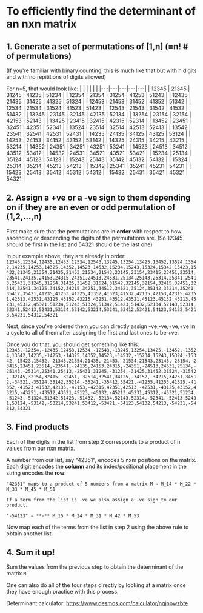 # To efficiently find the determinant of an nxn matrix

## 1. Generate a set of permutations of [1,n] (=n! # of permutations)
(If you're familiar with binary counting, this is much like that but with n digits and with no repititions of digits allowed)

For n=5, that would look like:
|   |   |   |   |   |
|---|---|---|---|---|
| 12345 | 21345 | 31245 | 41235 | 51234 |
| 12354 | 21354 | 31254 | 41253 | 51243 |
| 12435 | 21435 | 31425 | 41325 | 51324 |
| 12453 | 21453 | 31452 | 41352 | 51342 |
| 12534 | 21534 | 31524 | 41523 | 51423 |
| 12543 | 21543 | 31542 | 41532 | 51432 |
| 13245 | 23145 | 32145 | 42135 | 52134 |
| 13254 | 23154 | 32154 | 42153 | 52143 |
| 13425 | 23415 | 32415 | 42315 | 52314 |
| 13452 | 23451 | 32451 | 42351 | 52341 |
| 13524 | 23514 | 32514 | 42513 | 52413 |
| 13542 | 23541 | 32541 | 42531 | 52431 |
| 14235 | 24135 | 34125 | 43125 | 53124 |
| 14253 | 24153 | 34152 | 43152 | 53142 |
| 14325 | 24315 | 34215 | 43215 | 53214 |
| 14352 | 24351 | 34251 | 43251 | 53241 |
| 14523 | 24513 | 34512 | 43512 | 53412 |
| 14532 | 24531 | 34521 | 43521 | 53421 |
| 15234 | 25134 | 35124 | 45123 | 54123 |
| 15243 | 25143 | 35142 | 45132 | 54132 |
| 15324 | 25314 | 35214 | 45213 | 54213 |
| 15342 | 25341 | 35241 | 45231 | 54231 |
| 15423 | 25413 | 35412 | 45312 | 54312 |
| 15432 | 25431 | 35421 | 45321 | 54321 |

## 2. Assign a +ve or a -ve sign to them depending on if they are an even or odd permutation of (1,2,...,n)
First make sure that the permutations are in **order** with respect to how ascending or descending the digits of the permutations are.
(So 12345 should be first in the list and 54321 should be the last one)

In our example above, they are already in order:
```12345,12354,12435,12453,12534,12543,13245,13254,13425,13452,13524,13542,14235,14253,14325,14352,14523,14532,15234,15243,15324,15342,15423,15432,21345,21354,21435,21453,21534,21543,23145,23154,23415,23451,23514,23541,24135,24153,24315,24351,24513,24531,25134,25143,25314,25341,25413,25431,31245,31254,31425,31452,31524,31542,32145,32154,32415,32451,32514,32541,34125,34152,34215,34251,34512,34521,35124,35142,35214,35241,35412,35421,41235,41253,41325,41352,41523,41532,42135,42153,42315,42351,42513,42531,43125,43152,43215,43251,43512,43521,45123,45132,45213,45231,45312,45321,51234,51243,51324,51342,51423,51432,52134,52143,52314,52341,52413,52431,53124,53142,53214,53241,53412,53421,54123,54132,54213,54231,54312,54321```

Next, since you've ordered them you can directly assign -ve,-ve,+ve,+ve in a cycle to all of them after assigning the first and last ones to be +ve.

Once you do that, you should get something like this:
```12345,-12354,-12435,12453,12534,-12543,-13245,13254,13425,-13452,-13524,13542,14235,-14253,-14325,14352,14523,-14532,-15234,15243,15324,-15342,-15423,15432,-21345,21354,21435,-21453,-21534,21543,23145,-23154,-23415,23451,23514,-23541,-24135,24153,24315,-24351,-24513,24531,25134,-25143,-25314,25341,25413,-25431,31245,-31254,-31425,31452,31524,-31542,-32145,32154,32415,-32451,-32514,32541,34125,-34152,-34215,34251,34512,-34521,-35124,35142,35214,-35241,-35412,35421,-41235,41253,41325,-41352,-41523,41532,42135,-42153,-42315,42351,42513,-42531,-43125,43152,43215,-43251,-43512,43521,45123,-45132,-45213,45231,45312,-45321,51234,-51243,-51324,51342,51423,-51432,-52134,52143,52314,-52341,-52413,52431,53124,-53142,-53214,53241,53412,-53421,-54123,54132,54213,-54231,-54312,54321```

## 3. Find products

Each of the digits in the list from step 2 corresponds to a product of n values from our nxn matrix.

A number from our list, say "42351", encodes 5 nxm positions on the matrix. Each digit encodes the **column** and its index/positional placement in the string encodes the **row**:

```
"42351" maps to a product of 5 numbers from a matrix M ⇒ M_14 * M_22 * M_33 * M_45 * M_51

If a term from the list is -ve we also assign a -ve sign to our product. 

"-54123" ⇒ **-** M_15 * M_24 * M_31 * M_42 * M_53
```

Now map each of the terms from the list in step 2 using the above rule to obtain another list.

## 4. Sum it up!

Sum the values from the previous step to obtain the determinant of the matrix `M`.

One can also do all of the four steps directly by looking at a matrix once they have enough practice with this process.

Determinant calculator: https://www.desmos.com/calculator/nqjnpwzbte
